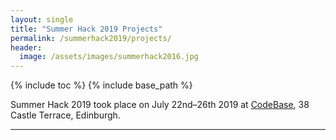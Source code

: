 ```yaml
--- 
layout: single
title: "Summer Hack 2019 Projects"
permalink: /summerhack2019/projects/
header:
  image: /assets/images/summerhack2016.jpg
--- 
```

{% include toc %}
{% include base_path %}

Summer Hack 2019 took place on July 22nd&ndash;26th 2019 at [CodeBase](https://goo.gl/maps/KD9Gru6wjzr), 38 Castle Terrace, Edinburgh. 

<!-- A big thanks to [Product Forge](https://productforge.io) for producing this brilliant video of the week's highlights:
<iframe width="560" height="315" src="https://www.youtube.com/embed/jh6mrX0uLZM" frameborder="0" allowfullscreen></iframe>
 -->
----
<!-- # Challenges

The teams all decided to pick one of the following two challenges:

## Cyber Security Challenge (Civic Digits)

Create a game or an app to help someone who doesn’t know or think about cyber security

Imagine someone who never really thinks about cyber security and isn’t aware of any threat online. How could you engage them? What would be the most fun, provocative or interesting way to do either of the following?
* Tell someone something about how to stay safe online
* Encourage them to find out for themselves.

[Read more...](/summerhack2018/cyber.html)

## Robot Airport Assistant (Skyscanner)

Make a Lego robot to guide passengers to different locations in a (mocked-up) airport, help them with their luggage, buy presents to take home, warn when their flight is boarding. Keep a record of who the passengers are and where they are going.

# Team Projects

Five teams created projects during the week &mdash; brief descriptions below.

<div class="block" markdown="1">

## Clueless?

Calum, Logan, Reuben and Gregor

**Earthbound**: A Mario-type game that incentivizes users to enter private data in order to skip levels and finally warns them of the dangers of disclosing this data. 

[Project code](https://drive.google.com/file/d/1LI8jV3ZFxO_j60yYKfqQBTs8_dh8vr09/view){: .btn .btn--large .btn--info}
</div>

<div class="block" markdown="1">

## Coffee Cup

Cameron, Cerys and Ruaridh

**SKYBorg**: A robot to help elderly / limited-mobility passengers to reach different destinations in an airport.

[Project code](https://github.com/CerysKitten25/coffee-cup){: .btn .btn--large .btn--info}
</div>

<div class="block" markdown="1">

## Pythonagoras

Beccie, Christina and Tom

**Glitch**: A game that walks users through the process of registering for and using a social media platform in order to highlight the data privacy risks. 

<!-- [Project code](https://github.com/sonicpose/9044){: .btn .btn--large .btn--info} 
</div>

<div class="block" markdown="1">
## Team Rocket 

Bruce, Luca, Kiran and Theo

**Cyberstrike**: A visual novel, including mini-games, designed to give information about cyber security to an alien from Planet Zorg. Lily shows the alien how to use Google maps and social media to find its friend. 

![]({{ base_path }}/assets/images/summerhack2018/rocket.png){: .align-center}

[Project code](https://gitlab.com/brucekly/cyberstrike){: .btn .btn--large .btn--info}
</div>


<div class="block" markdown="1">
## Experienced Amateurs

Andrew, Charlie, Kenneth, Sandy and Robert

**AirBuddy**: A robot assistant that uses line-following and a text-based interface to guide people through an airport.

[Project code](http://gitlab.com/theexperiencedameteurs/projects){: .btn .btn--large .btn--info}
</div>

# Awards

## First Prize (Arduino Ultimate Starter Kits, sponsored by Airts):
[Pythonagoras](#pythonagoras)

## Second Prize (micro:bit Project Kits, sponsored by Float): 
[Experienced Amateurs](#experienced-amateurs)

## Civic Digits Cyber Security Prize: 
[Pythonagoras](#pythonagoras)

## Code Quality Prize: 
[Experienced Amateurs](#experienced-amateurs)
 -->

